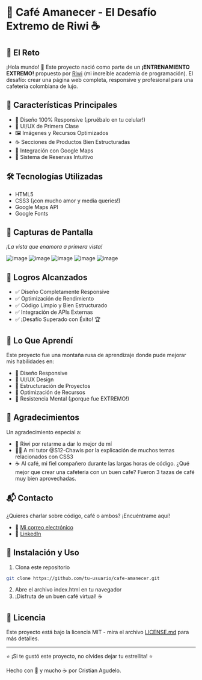 # 🌅 Café Amanecer - El Desafío Extremo de Riwi ☕

## 🎯 El Reto

¡Hola mundo! 👋 Este proyecto nació como parte de un **¡ENTRENAMIENTO EXTREMO!** propuesto por [Riwi](https://riwi.io) (mi increíble academia de programación). El desafío: crear una página web completa, responsive y profesional para una cafetería colombiana de lujo.

## 🚀 Características Principales

- 📱 Diseño 100% Responsive (¡pruébalo en tu celular!)
- 🎨 UI/UX de Primera Clase
- 🖼️ Imágenes y Recursos Optimizados
- ☕ Secciones de Productos Bien Estructuradas
- 📍 Integración con Google Maps
- 📅 Sistema de Reservas Intuitivo

## 🛠️ Tecnologías Utilizadas

- HTML5
- CSS3 (¡con mucho amor y media queries!)
- Google Maps API
- Google Fonts

## 📸 Capturas de Pantalla

_¡La vista que enamora a primera vista!_

![image](https://github.com/user-attachments/assets/281a2128-7c91-424d-bdec-37f8c1ff2e98)
![image](https://github.com/user-attachments/assets/8a204ea1-145a-4616-95e5-cd3814358e64)
![image](https://github.com/user-attachments/assets/9e44f4bd-7ed3-4ae3-a312-aa780aaf0482)
![image](https://github.com/user-attachments/assets/f50316cb-7d21-4937-ab5c-4571d70d0d0e)
![image](https://github.com/user-attachments/assets/e52c015a-494d-4d6e-a086-968e60fb84e0)

## 🎉 Logros Alcanzados

- ✅ Diseño Completamente Responsive
- ✅ Optimización de Rendimiento
- ✅ Código Limpio y Bien Estructurado
- ✅ Integración de APIs Externas
- ✅ ¡Desafío Superado con Éxito! 🏆

## 🌟 Lo Que Aprendí

Este proyecto fue una montaña rusa de aprendizaje donde pude mejorar mis habilidades en:

- 📐 Diseño Responsive
- 🎨 UI/UX Design
- 🧩 Estructuración de Proyectos
- 🔧 Optimización de Recursos
- 💪 Resistencia Mental (¡porque fue EXTREMO!)

## 🤝 Agradecimientos

Un agradecimiento especial a:

- 🏫 Riwi por retarme a dar lo mejor de mí
- 👨‍🏫 A mi tutor @S12-Chawis por la explicación de muchos temas relacionados con CSS3
- ☕ Al café, mi fiel compañero durante las largas horas de código. ¿Qué mejor que crear una cafeteria con un buen cafe? Fueron 3 tazas de café muy bien aprovechadas.

## 📬 Contacto

¿Quieres charlar sobre código, café o ambos? ¡Encuéntrame aquí!

- 📧 [Mi correo electrónico](mailto:heycristian26@gmail.com)
- 💼 [LinkedIn](https://www.linkedin.com/in/cristian-camilo-agudelo-3198b42a6/)

## 🚀 Instalación y Uso

1. Clona este repositorio

```bash
git clone https://github.com/tu-usuario/cafe-amanecer.git
```

2. Abre el archivo index.html en tu navegador
3. ¡Disfruta de un buen café virtual! ☕

## 📝 Licencia

Este proyecto está bajo la licencia MIT - mira el archivo [LICENSE.md](LICENSE.md) para más detalles.

---

⭐️ ¡Si te gustó este proyecto, no olvides dejar tu estrellita! ⭐️

Hecho con 💖 y mucho ☕ por Cristian Agudelo.
